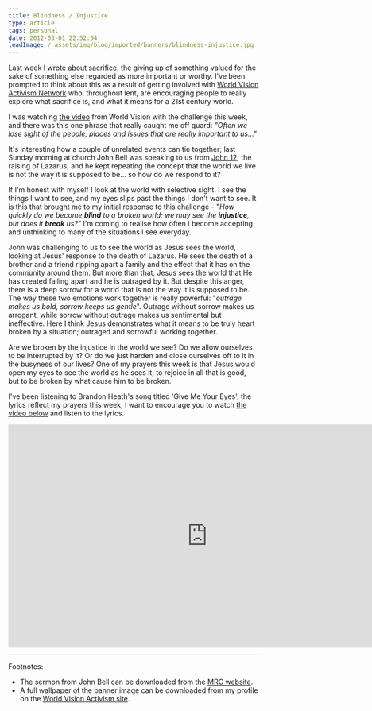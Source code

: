```yaml
---
title: Blindness / Injustice
type: article
tags: personal
date: 2012-03-01 22:52:04
leadImage: /_assets/img/blog/imported/banners/blindness-injustice.jpg
---
```

<p>
 Last week <a href="http://jamesdoc.com/blog/show/relentless-acts-of-sacrifice" target="_null">I wrote about sacrifice</a>; the giving up of something valued for the sake of something else regarded as more important or worthy. I&#39;ve been prompted to think about this as a result of getting involved with <a href="http://www.worldvisionacts.org/" target="_null">World Vision Activism Network</a> who, throughout lent, are encouraging people to really explore what sacrifice is, and what it means for a 21st century world.</p>
<p>
 I was watching&nbsp;<a href="http://vimeo.com/37279834" target="_null">the video</a>&nbsp;from World Vision with the challenge this week, and there was this one phrase that really caught me off guard:&nbsp;<i>&quot;Often we lose sight of the people, places and issues that are really important to us&hellip;&quot;</i></p>
<p>
 It&#39;s interesting how a couple of unrelated events can tie together; last Sunday morning at church John Bell was speaking to us from&nbsp;<a href="http://preview.youversion.com/bible/john.12.nlt" target="_null">John 12</a>;&nbsp;the raising of Lazarus, and he kept repeating the concept that the world we live is not the way it is supposed to be&hellip; so how do we respond to it?</p>
<p class="p1">
 If I&#39;m honest with myself I look at the world with selective sight. I see the things I want to see, and my eyes slips past the things I don&#39;t want to see. It is this that brought me to my initial response to this challenge - &quot;<i>How quickly do we become <b>blind</b> to a broken world; we may see the <b>injustice</b>, but does it <b>break</b> us?&quot;</i> I&#39;m coming to realise how often I become accepting and unthinking to many of the situations I see everyday.</p>
<p>
 John was challenging to us to see the world as Jesus sees the world, looking at Jesus&#39; response to the death of Lazarus. He sees the death of a brother and a friend ripping apart a family and the effect that it has on the community around them. But more than that, Jesus sees the world that He has created falling apart and he is outraged by it. But despite this anger, there is a deep sorrow for a world that is not the way it is supposed to be. The way these two emotions work together is really powerful:&nbsp;&quot;<i>outrage makes us bold, sorrow keeps us gentle</i>&quot;. Outrage without sorrow makes us arrogant, while sorrow without outrage makes us sentimental but ineffective. Here I think Jesus demonstrates what it means to be truly heart broken by a situation; outraged and sorrowful working together.</p>
<p>
 Are we broken by the injustice in the world we see? Do we allow ourselves to be interrupted by it? Or do we just harden and close ourselves off to it in the busyness of our lives? One of my prayers this week is that Jesus would open my eyes to see the world as he sees it; to rejoice in all that is good, but to be broken by what cause him to be broken.</p>
<p>
 I&#39;ve been listening to Brandon Heath&#39;s song titled &#39;Give Me Your Eyes&#39;, the lyrics reflect my prayers this week, I want to encourage you to watch <a href="http://www.youtube.com/watch?v=P5AkNqLuVgY" target="_null">the video below</a> and listen to the lyrics.</p>
<p>
 <iframe allowfullscreen="" frameborder="0" height="450" src="http://www.youtube.com/embed/P5AkNqLuVgY" width="800"></iframe></p>
<hr />
<p>
 Footnotes:</p>
<ul>
 <li>
  The sermon from John Bell can be downloaded from the&nbsp;<a href="http://www.mrc-oxford.org/Media/PlayMedia.aspx?download=file&amp;media_id=84393&amp;file_id=93268" target="_null"><span class="s1">MRC website</span></a>.</li>
 <li>
  A full wallpaper of the banner image can be downloaded from my profile on the <a href="http://www.worldvisionacts.org/resources/blindness-slash-injustice" target="_null">World Vision Activism site</a>.</li>
</ul>
